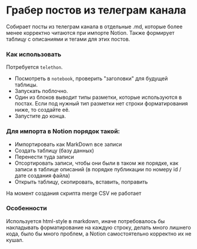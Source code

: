 # Грабер постов из телеграм канала

Собирает посты из телеграм канала в отдельные .md, которые более менее корректно читаются при импорте Notion. Также формирует таблицу с описаниями и тегами для этих постов.

### Как использовать
Потребуется `telethon`.

- Посмотреть в `notebook`, проверить "заголовки" для будущей таблицы.
- Запускать поблочно.
- Один из блоков выводит типы разметки, которые используются в постах. Если под нужный тип разметки нет строки форматирования ниже, то создайте её.
- Запустите до конца.

### Для импорта в Notion порядок такой:
- Импортировать как MarkDown все записи
- Создать таблицу (базу данных)
- Перенести туда записи
- Отсортировать записи, чтобы они были в таком же порядке, как записи в таблице описаний (в порядке публикации по номеру id / дате создания файла)
- Открыть таблицу, скопировать, вставить, поправить

На момент создания скрипта merge CSV не работает

### Особенности
Используется html-style в markdown, иначе потребовалось бы накладывать форматирование на каждую строку, делать много лишнего кода, было бы много проблем, а Notion самостоятельно корректно их не кушал.